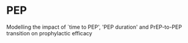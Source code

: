 # PEP
Modelling the impact of `time to PEP', 'PEP duration' and PrEP-to-PEP transition on prophylactic efficacy 
